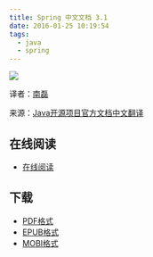 ```yaml
---
title: Spring 中文文档 3.1
date: 2016-01-25 10:19:54
tags:
  - java
  - spring
---
```


![](https://ek8whxe.cloudimg.io/s/width/226/https://www.gitbook.com/cover/book/wizardforcel/spring-doc-3x.jpg?build=1451289687917&v=12.0.2)

译者：[南磊](http://weibo.com/nanlei1987)

来源：[Java开源项目官方文档中文翻译](http://code.google.com/p/translation)

<!--more-->

## 在线阅读 ##

+ [在线阅读](https://www.gitbook.com/book/wizardforcel/spring-doc-3x/details)

## 下载 ##

+ [PDF格式](https://www.gitbook.com/download/pdf/book/wizardforcel/spring-doc-3x)
+ [EPUB格式](https://www.gitbook.com/download/epub/book/wizardforcel/spring-doc-3x)
+ [MOBI格式](https://www.gitbook.com/download/mobi/book/wizardforcel/spring-doc-3x)
